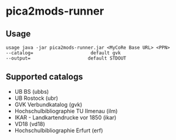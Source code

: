 # pica2mods-runner

## Usage

 ```
 usage java -jar pica2mods-runner.jar <MyCoRe Base URL> <PPN> 
 --catalog=                     default gvk 
 --output=					   default STDOUT
 ```

## Supported catalogs
- UB BS (ubbs)
- UB Rostock (ubr)
- GVK Verbundkatalog (gvk)
- Hochschulbibliographie TU Ilmenau (ilm)
- IKAR - Landkartendrucke vor 1850 (ikar)
- VD18 (vd18)
- Hochschulbibliographie Erfurt (erf)
